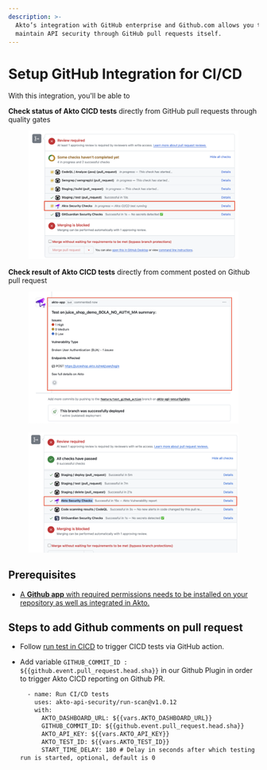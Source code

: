 ```yaml
---
description: >-
  Akto’s integration with GitHub enterprise and Github.com allows you to
  maintain API security through GitHub pull requests itself.
---
```


# Setup GitHub Integration for CI/CD

With this integration, you'll be able to

**Check status of Akto CICD tests** directly from GitHub pull requests through quality gates

<figure><img src="../../../.gitbook/assets/image.png" alt=""><figcaption></figcaption></figure>

**Check result of Akto CICD tests** directly from comment posted on Github pull request

<figure><img src="../../../.gitbook/assets/image (1).png" alt=""><figcaption></figcaption></figure>

<figure><img src="../../../.gitbook/assets/image (2).png" alt=""><figcaption></figcaption></figure>

## Prerequisites

* [A **Github app** with required permissions needs to be installed on your repository as well as integrated in Akto.](create-github-app.md)

## Steps to add Github comments on pull request

* Follow [run test in CICD](../run-tests-in-cicd.md) to trigger CICD tests via GitHub action.
*   Add variable `GITHUB_COMMIT_ID : ${{github.event.pull_request.head.sha}}` in our Github Plugin in order to trigger Akto CICD reporting on Github PR.

    ```
      - name: Run CI/CD tests
        uses: akto-api-security/run-scan@v1.0.12
        with:
          AKTO_DASHBOARD_URL: ${{vars.AKTO_DASHBOARD_URL}}
          GITHUB_COMMIT_ID: ${{github.event.pull_request.head.sha}}
          AKTO_API_KEY: ${{vars.AKTO_API_KEY}}
          AKTO_TEST_ID: ${{vars.AKTO_TEST_ID}}
          START_TIME_DELAY: 180 # Delay in seconds after which testing run is started, optional, default is 0 
    ```
